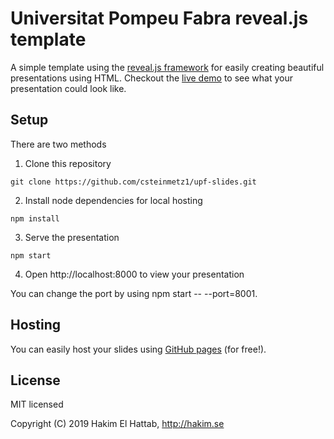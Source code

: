 # Universitat Pompeu Fabra reveal.js template

A simple template using the [reveal.js framework](https://github.com/hakimel/reveal.js) for easily creating beautiful presentations using HTML.
Checkout the [live demo](https://csteinmetz1.github.io/upf-slides/) to see what your presentation could look like. 

## Setup

There are two methods 

1. Clone this repository

```
git clone https://github.com/csteinmetz1/upf-slides.git
```

2. Install node dependencies for local hosting

```
npm install
```

3. Serve the presentation

```
npm start
```

4. Open http://localhost:8000 to view your presentation

You can change the port by using npm start -- --port=8001.

## Hosting

You can easily host your slides using [GitHub pages](https://pages.github.com/) (for free!).

## License

MIT licensed

Copyright (C) 2019 Hakim El Hattab, http://hakim.se
